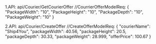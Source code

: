 
1.API: api/Courier/GetCourierOffer
//CourrierOfferModelReq:
{ 
  "PackageWidth": "10",
  "PackageHeight": "10",
  "PackageDepth": "10",
  "PackageWeight": "10"
}

2.API: api/Courier/CreateOffer
//CreateOfferModelReq:
{
  "courierName": "Ship4You",
  "packageWidth": 40.56,
  "packageHeight": 20.5,
  "packageDepth": 30.33,
  "packageWeight": 28.999,
  "offerPrice": 100.67
}
